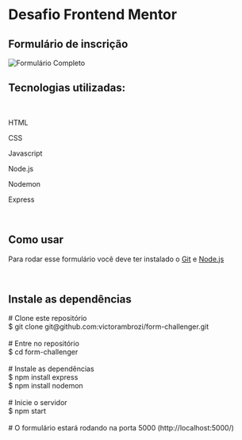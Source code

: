 <h1>Desafio Frontend Mentor</h1>
<h2>Formulário de inscrição</h2>

<img src="https://media2.giphy.com/media/Y8ppuDwpGV1nJ1yCr4/giphy.gif" alt="Formulário Completo">

<h2>Tecnologias utilizadas:</h2>
<br>
<p>HTML</p>
<p>CSS</p>
<p>Javascript</p>
<p>Node.js</p>
<p>Nodemon</p>
<p>Express</p>
<br>

<h2>Como usar</h2>
<p>Para rodar esse formulário você deve ter instalado o <a href="https://git-scm.com/">Git</a> e <a href="https://nodejs.org/en/">Node.js</a></p>
<br>

<h2>Instale as dependências</h2>
# Clone este repositório<br>
$ git clone git@github.com:victorambrozi/form-challenger.git
<br>
<br>
# Entre no repositório<br>
$ cd form-challenger
<br>
<br>
# Instale as dependências<br>
$ npm install express<br>
$ npm install nodemon
<br>
<br>
# Inicie o servidor <br>
$ npm start
<br>
<br>
# O formulário estará rodando na porta 5000 (http://localhost:5000/)

